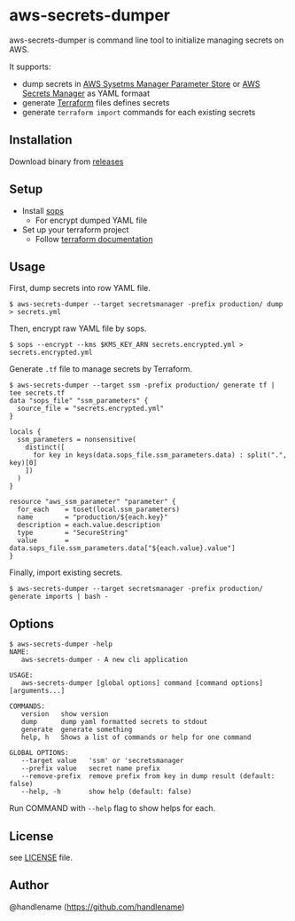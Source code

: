 # aws-secrets-dumper

aws-secrets-dumper is command line tool to initialize managing secrets on AWS.

It supports:

- dump secrets in [AWS Sysetms Manager Parameter Store](https://docs.aws.amazon.com/ja_jp/systems-manager/latest/userguide/systems-manager-parameter-store.html) or [AWS Secrets Manager](https://docs.aws.amazon.com/ja_jp/secretsmanager/index.html) as YAML formaat
- generate [Terraform](https://www.terraform.io/) files defines secrets
- generate `terraform import` commands for each existing secrets

## Installation

Download binary from [releases](https://github.com/handlename/aws-secrets-dumper/releases)

## Setup

- Install [sops](https://github.com/mozilla/sops)
    - For encrypt dumped YAML file
- Set up your terraform project
    - Follow [terraform documentation](https://developer.hashicorp.com/terraform/tutorials/aws-get-started)

## Usage

First, dump secrets into row YAML file.

```console
$ aws-secrets-dumper --target secretsmanager -prefix production/ dump > secrets.yml
```

Then, encrypt raw YAML file by sops.

```console
$ sops --encrypt --kms $KMS_KEY_ARN secrets.encrypted.yml > secrets.encrypted.yml
```

Generate `.tf` file to manage secrets by Terraform.

```console
$ aws-secrets-dumper --target ssm -prefix production/ generate tf | tee secrets.tf
data "sops_file" "ssm_parameters" {
  source_file = "secrets.encrypted.yml"
}

locals {
  ssm_parameters = nonsensitive(
    distinct([
      for key in keys(data.sops_file.ssm_parameters.data) : split(".", key)[0]
    ])
  )
}

resource "aws_ssm_parameter" "parameter" {
  for_each    = toset(local.ssm_parameters)
  name        = "production/${each.key}"
  description = each.value.description
  type        = "SecureString"
  value       = data.sops_file.ssm_parameters.data["${each.value}.value"]
}
```

Finally, import existing secrets.

```console
$ aws-secrets-dumper --target secretsmanager -prefix production/ generate imports | bash -
```

## Options

```console
$ aws-secrets-dumper -help
NAME:
   aws-secrets-dumper - A new cli application

USAGE:
   aws-secrets-dumper [global options] command [command options] [arguments...]

COMMANDS:
   version   show version
   dump      dump yaml formatted secrets to stdout
   generate  generate something
   help, h   Shows a list of commands or help for one command

GLOBAL OPTIONS:
   --target value   'ssm' or 'secretsmanager
   --prefix value   secret name prefix
   --remove-prefix  remove prefix from key in dump result (default: false)
   --help, -h       show help (default: false)
```

Run COMMAND with `--help` flag to show helps for each.

## License

see [LICENSE](https://github.com/handlename/aws-secrets-dumper/blob/master/LICENSE) file.

## Author

@handlename (https://github.com/handlename)
